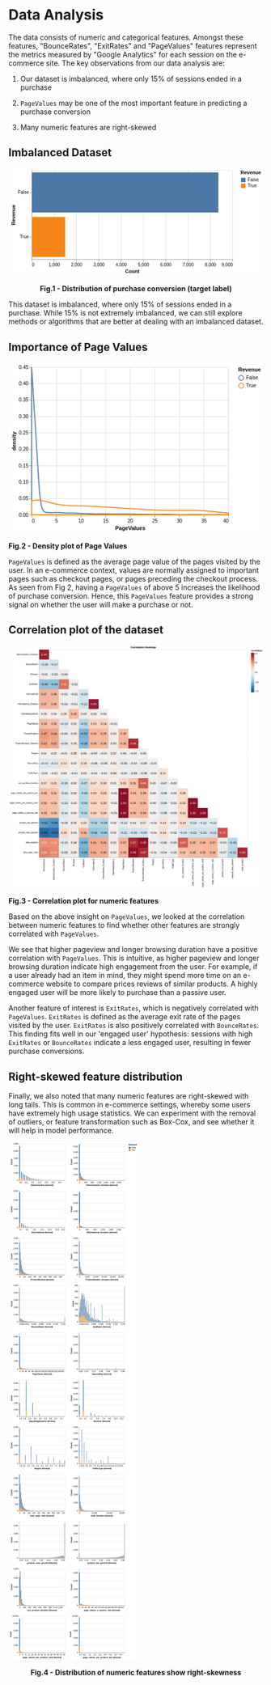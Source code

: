 # Data Analysis

The data consists of numeric and categorical features. Amongst these features, "BounceRates", "ExitRates" and "PageValues" features represent the metrics measured by "Google Analytics" for each session on the e-commerce site. The key observations from our data analysis are:

1. Our dataset is imbalanced, where only 15% of sessions ended in a purchase

2. `PageValues` may be one of the most important feature in predicting a purchase conversion

3. Many numeric features are right-skewed

## Imbalanced Dataset

![distribution_target_plot](images/chart_target_distribution.png)
<figcaption align = "center"><b>Fig.1 - Distribution of purchase conversion (target label)</b></figcaption>

This dataset is imbalanced, where only 15% of sessions ended in a purchase. While 15% is not extremely imbalanced, we can still explore methods or algorithms that are better at dealing with an imbalanced dataset.

## Importance of Page Values

![density_plot](images/chart_density.png)
<figcaption align = "left"><b>Fig.2 - Density plot of Page Values</b></figcaption>

`PageValues` is defined as the average page value of the pages visited by the user. In an e-commerce context, values are normally assigned to important pages such as checkout pages, or pages preceding the checkout process. As seen from Fig 2, having a `PageValues` of above 5 increases the likelihood of purchase conversion. Hence, this `PageValues` feature provides a strong signal on whether the user will make a purchase or not.

## Correlation plot of the dataset

![correlation_plot](images/chart_correlation.png)
<figcaption align = "left"><b>Fig.3 - Correlation plot for numeric features</b></figcaption>

Based on the above insight on `PageValues`, we looked at the correlation between numeric features to find whether other features are strongly correlated with `PageValues`. 

We see that higher pageview and longer browsing duration have a positive correlation with `PageValues`. This is intuitive, as higher pageview and longer browsing duration indicate high engagement from the user. For example, if a user already had an item in mind, they might spend more time on an e-commerce website to compare prices reviews of similar products. A highly engaged user will be more likely to purchase than a passive user.

Another feature of interest is `ExitRates`, which is negatively correlated with `PageValues`. `ExitRates` is defined as the average exit rate of the pages visited by the user. `ExitRates` is also positively correlated with `BounceRates`. This finding fits well in our 'engaged user' hypothesis: sessions with high `ExitRates` or `BounceRates` indicate a less engaged user, resulting in fewer purchase conversions.

## Right-skewed feature distribution

Finally, we also noted that many numeric features are right-skewed with long tails. This is common in e-commerce settings, whereby some users have extremely high usage statistics. We can experiment with the removal of outliers, or feature transformation such as Box-Cox, and see whether it will help in model performance.

![distribution_numerical_vars_plot](images/chart_numeric_var_distribution.png)
<figcaption align = "center"><b>Fig.4 - Distribution of numeric features show right-skewness</b></figcaption>
